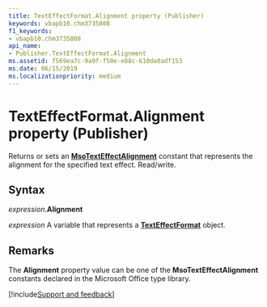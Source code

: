 ```yaml
---
title: TextEffectFormat.Alignment property (Publisher)
keywords: vbapb10.chm3735808
f1_keywords:
- vbapb10.chm3735808
api_name:
- Publisher.TextEffectFormat.Alignment
ms.assetid: f569ea7c-9a9f-f50e-e88c-610da0adf153
ms.date: 06/15/2019
ms.localizationpriority: medium
---
```



# TextEffectFormat.Alignment property (Publisher)

Returns or sets an **[MsoTextEffectAlignment](Office.MsoTextEffectAlignment.md)** constant that represents the alignment for the specified text effect. Read/write.


## Syntax

_expression_.**Alignment**

_expression_ A variable that represents a **[TextEffectFormat](Publisher.TextEffectFormat.md)** object.


## Remarks

The **Alignment** property value can be one of the **MsoTextEffectAlignment** constants declared in the Microsoft Office type library.



[!include[Support and feedback](~/includes/feedback-boilerplate.md)]